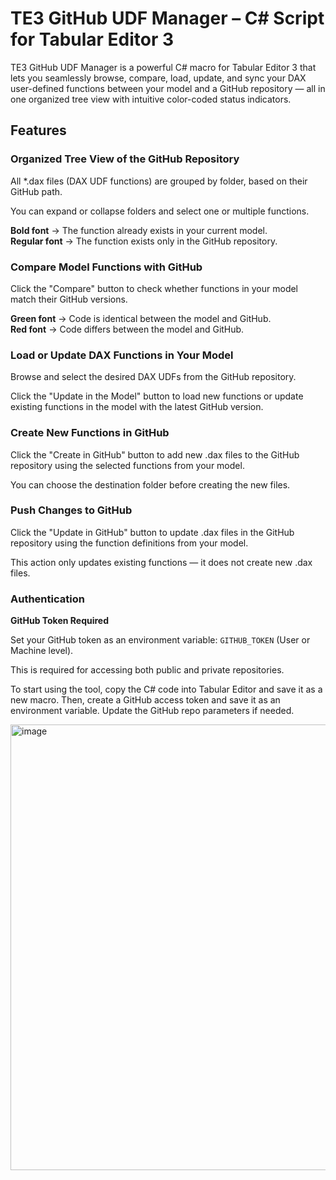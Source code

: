 # TE3 GitHub UDF Manager – C# Script for Tabular Editor 3

TE3 GitHub UDF Manager is a powerful C# macro for Tabular Editor 3 that lets you seamlessly browse, compare, load, update, and sync your DAX user-defined functions between your model and a GitHub repository — all in one organized tree view with intuitive color-coded status indicators.

## Features

### Organized Tree View of the GitHub Repository

All *.dax files (DAX UDF functions) are grouped by folder, based on their GitHub path.

You can expand or collapse folders and select one or multiple functions.

**Bold font** → The function already exists in your current model.  
**Regular font** → The function exists only in the GitHub repository.

### Compare Model Functions with GitHub

Click the "Compare" button to check whether functions in your model match their GitHub versions.

**Green font** → Code is identical between the model and GitHub.  
**Red font** → Code differs between the model and GitHub.

### Load or Update DAX Functions in Your Model

Browse and select the desired DAX UDFs from the GitHub repository.

Click the "Update in the Model" button to load new functions or update existing functions in the model with the latest GitHub version.

### Create New Functions in GitHub

Click the "Create in GitHub" button to add new .dax files to the GitHub repository using the selected functions from your model.

You can choose the destination folder before creating the new files.

### Push Changes to GitHub

Click the "Update in GitHub" button to update .dax files in the GitHub repository using the function definitions from your model.

This action only updates existing functions — it does not create new .dax files.

### Authentication

**GitHub Token Required**

Set your GitHub token as an environment variable: `GITHUB_TOKEN` (User or Machine level).

This is required for accessing both public and private repositories.

To start using the tool, copy the C# code into Tabular Editor and save it as a new macro. Then, create a GitHub access token and save it as an environment variable. Update the GitHub repo parameters if needed.

<img width="666" height="713" alt="image" src="https://github.com/user-attachments/assets/ef6ba5a0-ca50-4ebe-b837-c8a80efffece" />
